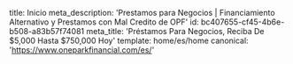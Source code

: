 title: Inicio
meta_description: 'Prestamos para Negocios | Financiamiento Alternativo y Prestamos con Mal Credito de OPF'
id: bc407655-cf45-4b6e-b508-a83b57f74081
meta_title: 'Préstamos Para Negocios, Reciba De $5,000 Hasta $750,000 Hoy'
template: home/es/home
canonical: 'https://www.oneparkfinancial.com/es/'
